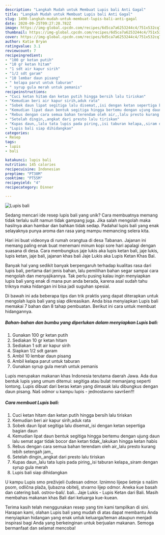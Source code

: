 ```yaml
---
description: "Langkah Mudah untuk Membuat Lupis bali Anti Gagal"
title: "Langkah Mudah untuk Membuat Lupis bali Anti Gagal"
slug: 1490-langkah-mudah-untuk-membuat-lupis-bali-anti-gagal
date: 2020-09-25T09:27:20.782Z
image: https://img-global.cpcdn.com/recipes/6d5ca7a6253244c4/751x532cq70/lupis-bali-foto-resep-utama.jpg
thumbnail: https://img-global.cpcdn.com/recipes/6d5ca7a6253244c4/751x532cq70/lupis-bali-foto-resep-utama.jpg
cover: https://img-global.cpcdn.com/recipes/6d5ca7a6253244c4/751x532cq70/lupis-bali-foto-resep-utama.jpg
author: Katie Bryan
ratingvalue: 3.1
reviewcount: 7
recipeingredient:
- "100 gr ketan putih"
- "10 gr ketan hitam"
- "1 sdt air kapur sirih"
- "1/2 sdt garam"
- "10 lembar daun pisang"
- " kelapa parut untuk taburan"
- " syrup gula merah untuk pemanis"
recipeinstructions:
- "Cuci ketan hitam dan ketan putih hingga bersih lalu tiriskan"
- "Kemudian beri air kapur sirih,aduk rata"
- "Sobek daun lipat segitiga lalu disemat,,isi dengan ketan sepertiga bagian daun"
- "Kemudian lipat daun bentuk segitiga hingga bertemu dengan ujung daun lalu semat agar tidak bocor dan ketan tidak,,lakukan hingga ketan habis"
- "Rebus dengan cara semua bahan terendam oleh air,,lalu presto kurang lebih setengah jam,,"
- "Setelah dingin,,angkat dari presto lalu tiriskan"
- "Kupas daun,,lalu tata lupis pada piring,,isi taburan kelapa,,siram dengan syrup gula merah"
- "Lupis bali siap dihidangkan"
categories:
- Resep
tags:
- lupis
- bali

katakunci: lupis bali 
nutrition: 145 calories
recipecuisine: Indonesian
preptime: "PT30M"
cooktime: "PT55M"
recipeyield: "4"
recipecategory: Dinner

---
```



![Lupis bali](https://img-global.cpcdn.com/recipes/6d5ca7a6253244c4/751x532cq70/lupis-bali-foto-resep-utama.jpg)

Sedang mencari ide resep lupis bali yang unik? Cara membuatnya memang tidak terlalu sulit namun tidak gampang juga. Jika salah mengolah maka hasilnya akan hambar dan bahkan tidak sedap. Padahal lupis bali yang enak selayaknya punya aroma dan rasa yang mampu memancing selera kita.

Hari ini buat videonya di rumah orangtua di desa Tabanan. Jajanan ini memang paling enak buat menemani minum kopi sore hari apalagi dengan suasana di desa. Cara membungkus jaje lukis aka lupis ketan bali, jaje lukis, lupis ketan, jaje bali, jajanan khas bali Jaje Lukis aka Lupis Ketan Khas Bal.

Banyak hal yang sedikit banyak berpengaruh terhadap kualitas rasa dari lupis bali, pertama dari jenis bahan, lalu pemilihan bahan segar sampai cara mengolah dan menyajikannya. Tak perlu pusing kalau ingin menyiapkan lupis bali yang enak di mana pun anda berada, karena asal sudah tahu triknya maka hidangan ini bisa jadi suguhan spesial.


Di bawah ini ada beberapa tips dan trik praktis yang dapat diterapkan untuk mengolah lupis bali yang siap dikreasikan. Anda bisa menyiapkan Lupis bali memakai 7 bahan dan 8 tahap pembuatan. Berikut ini cara untuk membuat hidangannya.

<!--inarticleads1-->

##### Bahan-bahan dan bumbu yang diperlukan dalam menyiapkan Lupis bali:

1. Gunakan 100 gr ketan putih
1. Sediakan 10 gr ketan hitam
1. Sediakan 1 sdt air kapur sirih
1. Siapkan 1/2 sdt garam
1. Ambil 10 lembar daun pisang
1. Ambil  kelapa parut untuk taburan
1. Gunakan  syrup gula merah untuk pemanis


Lupis merupakan makanan khas Indonesia terutama daerah Jawa. Ada dua bentuk lupis yang umum ditemui: segitiga atau bulat memanjang seperti lontong. Lupis dibuat dari beras ketan yang dimasak lalu dibungkus dengan daun pisang. Naš odmor u kampu lupis - jednostavno savršen!!! 

<!--inarticleads2-->

##### Cara membuat Lupis bali:

1. Cuci ketan hitam dan ketan putih hingga bersih lalu tiriskan
1. Kemudian beri air kapur sirih,aduk rata
1. Sobek daun lipat segitiga lalu disemat,,isi dengan ketan sepertiga bagian daun
1. Kemudian lipat daun bentuk segitiga hingga bertemu dengan ujung daun lalu semat agar tidak bocor dan ketan tidak,,lakukan hingga ketan habis
1. Rebus dengan cara semua bahan terendam oleh air,,lalu presto kurang lebih setengah jam,,
1. Setelah dingin,,angkat dari presto lalu tiriskan
1. Kupas daun,,lalu tata lupis pada piring,,isi taburan kelapa,,siram dengan syrup gula merah
1. Lupis bali siap dihidangkan


U kampu Lupis smo preživjeli čudesan odmor. Iznimno lijepe šetnje s našim psom, odlična plaža, ljubazna obitelj, stvarno lijep odmor. Aneka kue basah dan catering bali. ostrov-bali/. bali.. Jaje Lukis - Lupis Ketan dari Bali. Masih membahas makanan khas Bali dari keluarga kue-kuean. 

Terima kasih telah menggunakan resep yang tim kami tampilkan di sini. Harapan kami, olahan Lupis bali yang mudah di atas dapat membantu Anda menyiapkan hidangan yang enak untuk keluarga/teman ataupun menjadi inspirasi bagi Anda yang berkeinginan untuk berjualan makanan. Semoga bermanfaat dan selamat mencoba!
